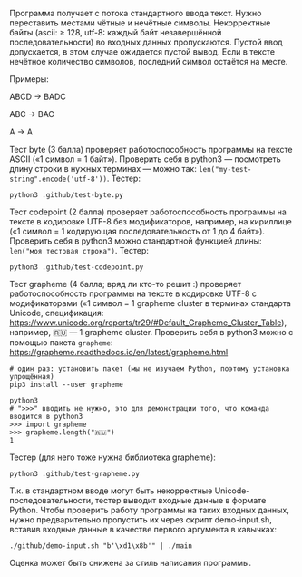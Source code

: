 Программа получает с потока стандартного ввода текст. Нужно переставить местами чётные и нечётные символы. Некорректные байты (ascii: ≥ 128, utf-8: каждый байт незавершённой последовательности) во входных данных пропускаются. Пустой ввод допускается, в этом случае ожидается пустой вывод. Если в тексте нечётное количество символов, последний символ остаётся на месте.

Примеры:

ABCD -> BADC

ABC -> BAC

A -> A

Тест byte (3 балла) проверяет работоспособность программы на тексте ASCII («1 символ = 1 байт»). Проверить себя в python3 — посмотреть длину строки в нужных терминах — можно так: `len("my-test-string".encode('utf-8'))`. Тестер:
```
python3 .github/test-byte.py
```

Тест codepoint (2 балла) проверяет работоспособность программы на тексте в кодировке UTF-8 без модификаторов, например, на кириллице («1 символ = 1 кодирующая последовательность от 1 до 4 байт»). Проверить себя в python3 можно стандартной функцией длины: `len("моя тестовая строка")`. Тестер:
```
python3 .github/test-codepoint.py
```

Тест grapheme (4 балла; вряд ли кто-то решит :) проверяет работоспособность программы на тексте в кодировке UTF-8 с модификаторами («1 символ = 1 grapheme cluster в терминах стандарта Unicode, спецификация: https://www.unicode.org/reports/tr29/#Default_Grapheme_Cluster_Table), например, 🇷🇺 — 1 grapheme cluster. Проверить себя в python3 можно с помощью пакета `grapheme`: https://grapheme.readthedocs.io/en/latest/grapheme.html

```
# один раз: установить пакет (мы не изучаем Python, поэтому установка упрощённая)
pip3 install --user grapheme 

python3
# ">>>" вводить не нужно, это для демонстрации того, что команда вводится в python3
>>> import grapheme
>>> grapheme.length("🇷🇺")
1
```

Тестер (для него тоже нужна библиотека grapheme):
```
python3 .github/test-grapheme.py
```


Т.к. в стандартном вводе могут быть некорректные Unicode-последовательности, тестер выводит входные данные в формате Python. Чтобы проверить работу программы на таких входных данных, нужно предварительно пропустить их через скрипт demo-input.sh, вставив входные данные в качестве первого аргумента в кавычках:

```
./github/demo-input.sh "b'\xd1\x8b'" | ./main
```


Оценка может быть снижена за стиль написания программы.
